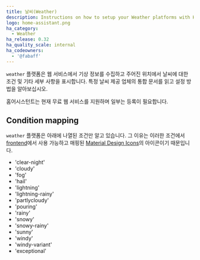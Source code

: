 ```yaml
---
title: 날씨(Weather)
description: Instructions on how to setup your Weather platforms with Home Assistant.
logo: home-assistant.png
ha_category:
  - Weather
ha_release: 0.32
ha_quality_scale: internal
ha_codeowners:
  - '@fabaff'
---
```


`weather` 플랫폼은 웹 서비스에서 기상 정보를 수집하고 주어진 위치에서 날씨에 대한 조건 및 기타 세부 사항을 표시합니다. 특정 날씨 제공 업체의 통합 문서를 읽고 설정 방법을 알아보십시오.

홈어시스턴트는 현재 무료 웹 서비스를 지원하며 일부는 등록이 필요합니다.

## Condition mapping

`weather` 플랫폼은 아래에 나열된 조건만 알고 있습니다. 그 이유는 이러한 조건에서 [frontend](https://github.com/home-assistant/home-assistant-polymer/blob/master/src/cards/ha-weather-card.js#L170)에서 사용 가능하고 매핑된 [Material Design Icons](https://materialdesignicons.com/)의 아이콘이기 때문입니다.

- 'clear-night'
- 'cloudy'
- 'fog'
- 'hail'
- 'lightning'
- 'lightning-rainy'
- 'partlycloudy'
- 'pouring'
- 'rainy'
- 'snowy'
- 'snowy-rainy'
- 'sunny'
- 'windy'
- 'windy-variant'
- 'exceptional'
